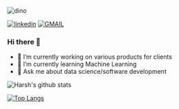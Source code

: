 ![dino](https://user-images.githubusercontent.com/44740658/97583402-ec40ac80-1a1c-11eb-8fe4-987a2a9afbd7.gif)
<p align="center">


[![linkedin](https://img.shields.io/badge/linkedin-%230077B5.svg?&style=for-the-badge&logo=linkedin&logoColor=white)](https://www.linkedin.com/in/jainharsh21)
[![GMAIL](https://img.shields.io/static/v1.svg?label=send&message=jainharsh270@gmail.com&color=red&logo=gmail&style=social)](https://www.github.com/jainharsh21) 
<p>

### Hi there 👋


- 🔭 I’m currently working on various products for clients
- 🌱 I’m currently learning Machine Learning
- 💬 Ask me about data science/software development

![Harsh's github stats](https://github-readme-stats.vercel.app/api?username=jainharsh21&show_icons=true&count_private=true&theme=radical)

[![Top Langs](https://github-readme-stats.vercel.app/api/top-langs/?username=jainharsh21&langs_count=8&hide=jupyter%20notebook,html,css,r&theme=radical)](https://github.com/jainharsh21/github-readme-stats)
